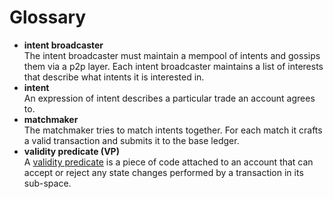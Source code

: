 # Glossary

[comment]: <> (Each item in the list below has to be followed by 2 spaces with the description on the very next line)

- **intent broadcaster**  
The intent broadcaster must maintain a mempool of intents and gossips them via a
p2p layer. Each intent broadcaster maintains a list of interests that describe
what intents it is interested in.
- **intent**  
An expression of intent describes a particular trade an account agrees to.
- **matchmaker**  
The matchmaker tries to match intents together. For each match it crafts a valid
transaction and submits it to the base ledger.
- **validity predicate (VP)**  
A [validity predicate](/explore/design/ledger/vp.html) is a piece of code
attached to an account that can accept or reject any state changes performed by
a transaction in its sub-space.

